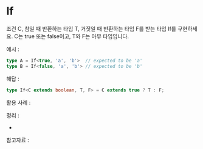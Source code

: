 # If

조건 C, 참일 때 반환하는 타입 T, 거짓일 때 반환하는 타입 F를 받는 타입 If를 구현하세요. C는 true 또는 false이고, T와 F는 아무 타입입니다.


예시 :

```ts
type A = If<true, 'a', 'b'>  // expected to be 'a'
type B = If<false, 'a', 'b'> // expected to be 'b'
```

해답 :

```ts
type If<C extends boolean, T, F> = C extends true ? T : F;
```

활용 사례 :

정리 :

-

참고자료 :
